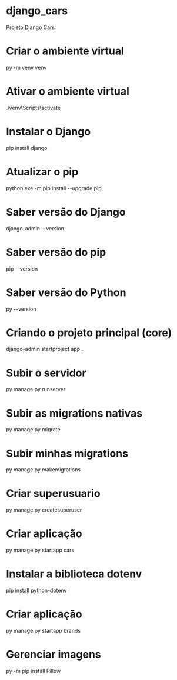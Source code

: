 # django_cars
Projeto Django Cars

# Criar o ambiente virtual
py -m venv venv

# Ativar o ambiente virtual
.\venv\Scripts\activate

# Instalar o Django
pip install django

# Atualizar o pip
python.exe -m pip install --upgrade pip

# Saber versão do Django
django-admin --version

# Saber versão do pip
pip --version

# Saber versão do Python
py --version

# Criando o projeto principal (core)
django-admin startproject app .

# Subir o servidor
py manage.py runserver

# Subir as migrations nativas
py manage.py migrate

# Subir minhas migrations
py manage.py makemigrations

# Criar superusuario
py manage.py createsuperuser

# Criar aplicação
py manage.py startapp cars

# Instalar a biblioteca dotenv
pip install python-dotenv

# Criar aplicação
py manage.py startapp brands

# Gerenciar imagens
py -m pip install Pillow